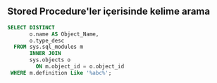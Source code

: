 ## Stored Procedure'ler içerisinde kelime arama

``` sql
SELECT DISTINCT
       o.name AS Object_Name,
       o.type_desc
  FROM sys.sql_modules m
       INNER JOIN
       sys.objects o
         ON m.object_id = o.object_id
 WHERE m.definition Like '%abc%';
```

